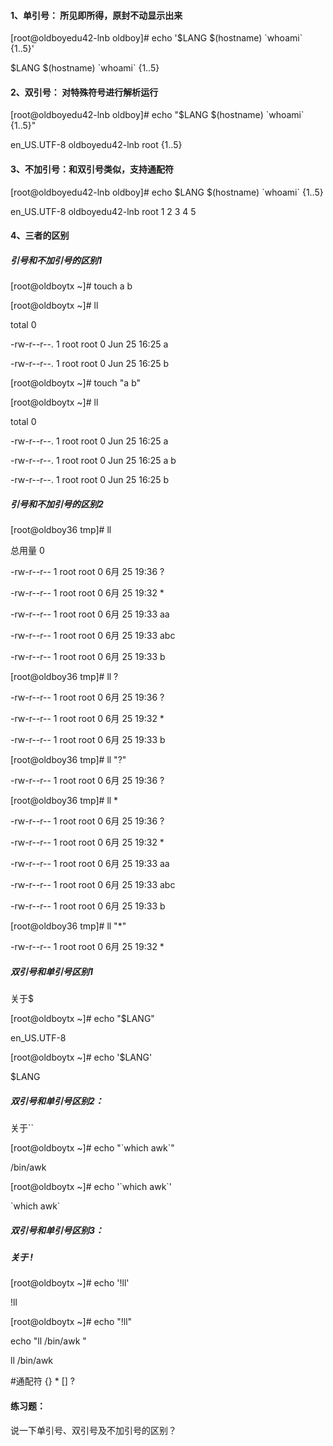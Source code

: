 #### 1、单引号： 所见即所得，原封不动显示出来

\[root@oldboyedu42-lnb oldboy\]\# echo '$LANG $\(hostname\) \`whoami\` {1..5}'

$LANG $\(hostname\) \`whoami\` {1..5}

#### 2、双引号： 对特殊符号进行解析运行

\[root@oldboyedu42-lnb oldboy\]\# echo "$LANG $\(hostname\) \`whoami\` {1..5}"

en\_US.UTF-8 oldboyedu42-lnb root {1..5}

#### 3、不加引号：和双引号类似，支持通配符

\[root@oldboyedu42-lnb oldboy\]\# echo $LANG $\(hostname\) \`whoami\` {1..5}

en\_US.UTF-8 oldboyedu42-lnb root 1 2 3 4 5

#### 4、三者的区别

##### 引号和不加引号的区别1

\[root@oldboytx ~\]\# touch a b

\[root@oldboytx ~\]\# ll

total 0

-rw-r--r--. 1 root root 0 Jun 25 16:25 a

-rw-r--r--. 1 root root 0 Jun 25 16:25 b

\[root@oldboytx ~\]\# touch "a b"

\[root@oldboytx ~\]\# ll

total 0

-rw-r--r--. 1 root root 0 Jun 25 16:25 a

-rw-r--r--. 1 root root 0 Jun 25 16:25 a b

-rw-r--r--. 1 root root 0 Jun 25 16:25 b

##### 引号和不加引号的区别2

\[root@oldboy36 tmp\]\# ll

总用量 0

-rw-r--r-- 1 root root 0 6月 25 19:36 ?

-rw-r--r-- 1 root root 0 6月 25 19:32 \*

-rw-r--r-- 1 root root 0 6月 25 19:33 aa

-rw-r--r-- 1 root root 0 6月 25 19:33 abc

-rw-r--r-- 1 root root 0 6月 25 19:33 b

\[root@oldboy36 tmp\]\# ll ?

-rw-r--r-- 1 root root 0 6月 25 19:36 ?

-rw-r--r-- 1 root root 0 6月 25 19:32 \*

-rw-r--r-- 1 root root 0 6月 25 19:33 b

\[root@oldboy36 tmp\]\# ll "?"

-rw-r--r-- 1 root root 0 6月 25 19:36 ?

\[root@oldboy36 tmp\]\# ll \*

-rw-r--r-- 1 root root 0 6月 25 19:36 ?

-rw-r--r-- 1 root root 0 6月 25 19:32 \*

-rw-r--r-- 1 root root 0 6月 25 19:33 aa

-rw-r--r-- 1 root root 0 6月 25 19:33 abc

-rw-r--r-- 1 root root 0 6月 25 19:33 b

\[root@oldboy36 tmp\]\# ll "\*"

-rw-r--r-- 1 root root 0 6月 25 19:32 \*

##### 双引号和单引号区别1

关于$

\[root@oldboytx ~\]\# echo "$LANG"

en\_US.UTF-8

\[root@oldboytx ~\]\# echo '$LANG'

$LANG

##### 双引号和单引号区别2：

关于\`\`

\[root@oldboytx ~\]\# echo "\`which awk\`"

/bin/awk

\[root@oldboytx ~\]\# echo '\`which awk\`'

\`which awk\`

##### 双引号和单引号区别3：

##### 关于 !

\[root@oldboytx ~\]\# echo '!ll'

!ll

\[root@oldboytx ~\]\# echo "!ll"

echo "ll /bin/awk "

ll /bin/awk

\#通配符 {} \* \[\] ?

#### 练习题：

说一下单引号、双引号及不加引号的区别？

